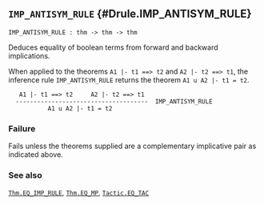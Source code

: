 ## `IMP_ANTISYM_RULE` {#Drule.IMP_ANTISYM_RULE}


```
IMP_ANTISYM_RULE : thm -> thm -> thm
```



Deduces equality of boolean terms from forward and backward implications.


When applied to the theorems `A1 |- t1 ==> t2` and `A2 |- t2 ==> t1`,
the inference rule `IMP_ANTISYM_RULE` returns the theorem
`A1 u A2 |- t1 = t2`.
    
       A1 |- t1 ==> t2     A2 |- t2 ==> t1
      -------------------------------------  IMP_ANTISYM_RULE
               A1 u A2 |- t1 = t2
    



### Failure

Fails unless the theorems supplied are a complementary implicative
pair as indicated above.

### See also

[`Thm.EQ_IMP_RULE`](#Thm.EQ_IMP_RULE), [`Thm.EQ_MP`](#Thm.EQ_MP), [`Tactic.EQ_TAC`](#Tactic.EQ_TAC)

